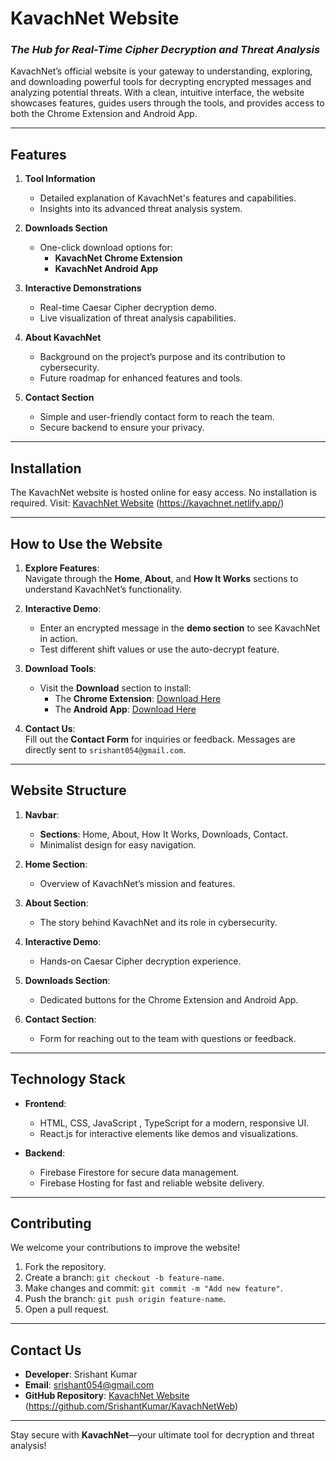 # **KavachNet Website**  
### *The Hub for Real-Time Cipher Decryption and Threat Analysis*  

KavachNet’s official website is your gateway to understanding, exploring, and downloading powerful tools for decrypting encrypted messages and analyzing potential threats. With a clean, intuitive interface, the website showcases features, guides users through the tools, and provides access to both the Chrome Extension and Android App.

---

## **Features**  

1. **Tool Information**  
   - Detailed explanation of KavachNet's features and capabilities.  
   - Insights into its advanced threat analysis system.  

2. **Downloads Section**  
   - One-click download options for:  
     - **KavachNet Chrome Extension**  
     - **KavachNet Android App**  

3. **Interactive Demonstrations**  
   - Real-time Caesar Cipher decryption demo.  
   - Live visualization of threat analysis capabilities.  

4. **About KavachNet**  
   - Background on the project’s purpose and its contribution to cybersecurity.  
   - Future roadmap for enhanced features and tools.  

5. **Contact Section**  
   - Simple and user-friendly contact form to reach the team.  
   - Secure backend to ensure your privacy.

---

## **Installation**  

The KavachNet website is hosted online for easy access. No installation is required. Visit: [KavachNet Website](#) (https://kavachnet.netlify.app/) 

---

## **How to Use the Website**  

1. **Explore Features**:  
   Navigate through the **Home**, **About**, and **How It Works** sections to understand KavachNet’s functionality.  

2. **Interactive Demo**:  
   - Enter an encrypted message in the **demo section** to see KavachNet in action.  
   - Test different shift values or use the auto-decrypt feature.  

3. **Download Tools**:  
   - Visit the **Download** section to install:  
     - The **Chrome Extension**: [Download Here](https://github.com/SrishantKumar/KavachNet-ChromeExtension/releases/download/KavachNet_v0.2/KavachNetExtension.zip)  
     - The **Android App**: [Download Here](https://github.com/SrishantKumar/KavachNet/releases/download/KavachNet-v0.2/KavachNet.apk)  

4. **Contact Us**:  
   Fill out the **Contact Form** for inquiries or feedback. Messages are directly sent to `srishant054@gmail.com`.  

---

## **Website Structure**  

1. **Navbar**:  
   - **Sections**: Home, About, How It Works, Downloads, Contact.  
   - Minimalist design for easy navigation.  

2. **Home Section**:  
   - Overview of KavachNet’s mission and features.  

3. **About Section**:  
   - The story behind KavachNet and its role in cybersecurity.  

4. **Interactive Demo**:  
   - Hands-on Caesar Cipher decryption experience.  

5. **Downloads Section**:  
   - Dedicated buttons for the Chrome Extension and Android App.  

6. **Contact Section**:  
   - Form for reaching out to the team with questions or feedback.  

---

## **Technology Stack**  

- **Frontend**:  
  - HTML, CSS, JavaScript , TypeScript for a modern, responsive UI.  
  - React.js for interactive elements like demos and visualizations.  

- **Backend**:  
  - Firebase Firestore for secure data management.  
  - Firebase Hosting for fast and reliable website delivery.  

---

## **Contributing**  

We welcome your contributions to improve the website!  
1. Fork the repository.  
2. Create a branch: `git checkout -b feature-name`.  
3. Make changes and commit: `git commit -m "Add new feature"`.  
4. Push the branch: `git push origin feature-name`.  
5. Open a pull request.  

---

## **Contact Us**  

- **Developer**: Srishant Kumar  
- **Email**: srishant054@gmail.com  
- **GitHub Repository**: [KavachNet Website](#) (https://github.com/SrishantKumar/KavachNetWeb)  

---  

Stay secure with **KavachNet**—your ultimate tool for decryption and threat analysis!  
